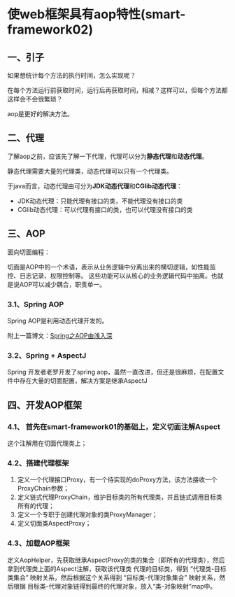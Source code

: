 # 使web框架具有aop特性(smart-framework02)

## 一、引子

如果想统计每个方法的执行时间，怎么实现呢？

在每个方法运行前获取时间，运行后再获取时间，相减？这样可以，但每个方法都这样会不会很繁琐？

aop是更好的解决方法。

## 二、代理

了解aop之前，应该先了解一下代理，代理可以分为**静态代理**和**动态代理**。

静态代理需要大量的代理类，动态代理可以只有一个代理类。

于java而言，动态代理由可分为**JDK动态代理**和**CGlib动态代理**：
* JDK动态代理：只能代理有接口的类，不能代理没有接口的类
* CGlib动态代理：可以代理有接口的类，也可以代理没有接口的类

## 三、AOP

面向切面编程：

切面是AOP中的一个术语，表示从业务逻辑中分离出来的横切逻辑，如性能监控、日志记录、权限控制等。
这些功能可以从核心的业务逻辑代码中抽离。也就是说AOP可以减少耦合，职责单一。

### 3.1、Spring AOP

Spring AOP是利用动态代理开发的。

附上一篇博文：[Spring之AOP由浅入深](https://www.cnblogs.com/zhaozihan/p/5953063.html)

### 3.2、Spring + AspectJ

Spring 开发者老罗开发了spring aop，虽然一直改进，但还是很麻烦，在配置文件中存在大量的切面配置，解决方案是继承AspectJ

## 四、开发AOP框架

### 4.1、 首先在smart-framework01的基础上，定义切面注解Aspect

这个注解用在切面代理类上；

### 4.2、搭建代理框架

1. 定义一个代理接口Proxy，有一个待实现的doProxy方法，该方法接收一个ProxyChain参数；
2. 定义链式代理ProxyChain，维护目标类的所有代理类，并且链式调用目标类所有的代理；
3. 定义一个专职于创建代理对象的类ProxyManager；
4. 定义切面类AspectProxy；

### 4.3、加载AOP框架

定义AopHelper，先获取继承AspectProxy的类的集合（即所有的代理类），然后拿到代理类上面的Aspect注解，获取该代理类
代理的目标类，得到 “代理类-目标类集合” 映射关系，然后根据这个关系得到 “目标类-代理对象集合” 映射关系，然后根据
目标类-代理对象链得到最终的代理对象，放入“类-对象映射”map中。

